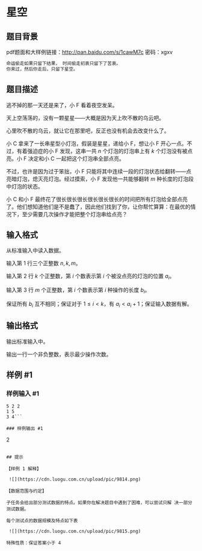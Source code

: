 # 星空

## 题目背景

pdf题面和大样例链接：http://pan.baidu.com/s/1cawM7c 密码：xgxv

```cpp
命运偷走如果只留下结果， 时间偷走初衷只留下了苦衷。
你来过，然后你走后，只留下星空。
```

## 题目描述

逃不掉的那一天还是来了，小 F 看着夜空发呆。

天上空荡荡的，没有一颗星星——大概是因为天上吹不散的乌云吧。

心里吹不散的乌云，就让它在那里吧，反正也没有机会去改变什么了。

小 C 拿来了一长串星型小灯泡，假装是星星，递给小 F，想让小 F 开心一点。不过，有着强迫症的小 F 发现，这串一共 $n$ 个灯泡的灯泡串上有 $k$ 个灯泡没有被点亮。小 F 决定和小 C 一起把这个灯泡串全部点亮。

不过，也许是因为过于笨拙，小 F 只能将其中连续一段的灯泡状态给翻转——点亮暗灯泡，熄灭亮灯泡。经过摸索，小 F 发现他一共能够翻转 $m$ 种长度的灯泡段中灯泡的状态。

小 C 和小 F 最终花了很长很长很长很长很长很长的时间把所有灯泡给全部点亮了。他们想知道他们是不是蠢了，因此他们找到了你，让你帮忙算算：在最优的情况下，至少需要几次操作才能把整个灯泡串给点亮？

## 输入格式

从标准输入中读入数据。

输入第 $1$ 行三个正整数 $n,k,m$。

输入第 $2$ 行 $k$ 个正整数，第 $i$ 个数表示第 $i$ 个被没点亮的灯泡的位置 $a_i$。

输入第 $3$ 行 $m$ 个正整数，第 $i$ 个数表示第 $i$ 种操作的长度 $b_i$。

保证所有 $b_i$ 互不相同；保证对于 $1\le i<k$，有 $a_i<a_i+1$；保证输入数据有解。

## 输出格式

输出标准输入中。

输出一行一个非负整数，表示最少操作次数。


## 样例 #1

### 样例输入 #1
```
5 2 2 
1 5 
3 4```

### 样例输出 #1

```
2   
```

## 提示

【样例 1 解释】

 ![](https://cdn.luogu.com.cn/upload/pic/9814.png) 

【数据范围与约定】

子任务会给出部分测试数据的特点。如果你在解决题目中遇到了困难，可以尝试只解 决一部分测试数据。

每个测试点的数据规模及特点如下表

 ![](https://cdn.luogu.com.cn/upload/pic/9815.png) 

特殊性质：保证答案小于 4

